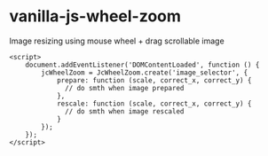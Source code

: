 # vanilla-js-wheel-zoom

Image resizing using mouse wheel + drag scrollable image

```
<script>
    document.addEventListener('DOMContentLoaded', function () {
        jcWheelZoom = JcWheelZoom.create('image_selector', {
            prepare: function (scale, correct_x, correct_y) {
              // do smth when image prepared
            },
            rescale: function (scale, correct_x, correct_y) {
              // do smth when image rescaled
            }
        });
    });
</script>
```
